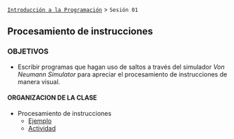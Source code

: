 [`Introducción a la Programación`](../README.md) > `Sesión 01`

## Procesamiento de instrucciones

### OBJETIVOS 

- Escribir programas que hagan uso de saltos a través del simulador *Von Neumann Simulator* para apreciar el procesamiento de instrucciones de manera visual.

#### ORGANIZACION DE LA CLASE

- Procesamiento de instrucciones
   - [Ejemplo](ejemplo01/)
   - [Actividad](actividad01/)
